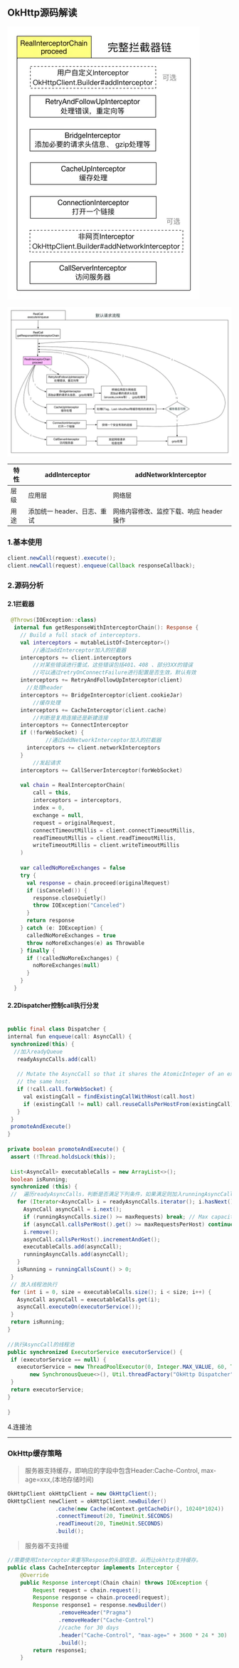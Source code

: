 ## OkHttp源码解读

![okHttp拦截器](img/OkHttp%E7%9A%84%E4%BD%BF%E7%94%A8/%E6%8B%A6%E6%88%AA%E5%99%A8%E9%93%BE.webp)

![okHttp拦截器](img/OkHttp%E7%9A%84%E4%BD%BF%E7%94%A8/okHttp%E6%8B%A6%E6%88%AA%E5%99%A8.webp)

| **特性** | addInterceptor              | addNetworkInterceptor                    |
| -------- | --------------------------- | ---------------------------------------- |
| 层级     | 应用层                      | 网络层                                   |
| 用途     | 添加统一 header、日志、重试 | 网络内容修改、监控下载、响应 header 操作 |



### 1.基本使用

```java
client.newCall(request).execute(); 
client.newCall(request).enqueue(Callback responseCallback);         
```

### 2.源码分析

#### 2.1拦截器

```kotlin
 @Throws(IOException::class)
  internal fun getResponseWithInterceptorChain(): Response {
    // Build a full stack of interceptors.
    val interceptors = mutableListOf<Interceptor>()
		//通过addInterceptor加入的拦截器
    interceptors += client.interceptors
		//对某些错误进行重试，这些错误包括401、408 、部分3XX的错误
		//可以通过retryOnConnectFailure进行配置是否生效，默认有效
    interceptors += RetryAndFollowUpInterceptor(client) 
	  //处理header
    interceptors += BridgeInterceptor(client.cookieJar)
		//缓存处理
    interceptors += CacheInterceptor(client.cache)
		//判断是复用连接还是新建连接
    interceptors += ConnectInterceptor
    if (!forWebSocket) {
			//通过addNetworkInterceptor加入的拦截器
      interceptors += client.networkInterceptors
    }
		//发起请求
    interceptors += CallServerInterceptor(forWebSocket)

    val chain = RealInterceptorChain(
        call = this,
        interceptors = interceptors,
        index = 0,
        exchange = null,
        request = originalRequest,
        connectTimeoutMillis = client.connectTimeoutMillis,
        readTimeoutMillis = client.readTimeoutMillis,
        writeTimeoutMillis = client.writeTimeoutMillis
    )

    var calledNoMoreExchanges = false
    try {
      val response = chain.proceed(originalRequest)
      if (isCanceled()) {
        response.closeQuietly()
        throw IOException("Canceled")
      }
      return response
    } catch (e: IOException) {
      calledNoMoreExchanges = true
      throw noMoreExchanges(e) as Throwable
    } finally {
      if (!calledNoMoreExchanges) {
        noMoreExchanges(null)
      }
    }
  }


```

#### 2.2Dispatcher控制call执行分发

   ```java

public final class Dispatcher {
 internal fun enqueue(call: AsyncCall) {
    synchronized(this) {
	 //加入readyQueue
      readyAsyncCalls.add(call)

      // Mutate the AsyncCall so that it shares the AtomicInteger of an existing running call to
      // the same host.
      if (!call.call.forWebSocket) {
        val existingCall = findExistingCallWithHost(call.host)
        if (existingCall != null) call.reuseCallsPerHostFrom(existingCall)
      }
    }
    promoteAndExecute()
  }

  private boolean promoteAndExecute() {
    assert (!Thread.holdsLock(this));

    List<AsyncCall> executableCalls = new ArrayList<>();
    boolean isRunning;
    synchronized (this) {
	//	遍历readyAsyncCalls，判断是否满足下列条件，如果满足则加入runningAsyncCalls
      for (Iterator<AsyncCall> i = readyAsyncCalls.iterator(); i.hasNext(); ) {
        AsyncCall asyncCall = i.next();
        if (runningAsyncCalls.size() >= maxRequests) break; // Max capacity.def = 64
        if (asyncCall.callsPerHost().get() >= maxRequestsPerHost) continue; // Host max capacity. def=5
        i.remove();
        asyncCall.callsPerHost().incrementAndGet();
        executableCalls.add(asyncCall);
        runningAsyncCalls.add(asyncCall);
      }
      isRunning = runningCallsCount() > 0;
    }
	// 放入线程池执行
    for (int i = 0, size = executableCalls.size(); i < size; i++) {
      AsyncCall asyncCall = executableCalls.get(i);
      asyncCall.executeOn(executorService());
    }
    return isRunning;
  }

//执行AsyncCall的线程池
  public synchronized ExecutorService executorService() {
    if (executorService == null) {
      executorService = new ThreadPoolExecutor(0, Integer.MAX_VALUE, 60, TimeUnit.SECONDS,
          new SynchronousQueue<>(), Util.threadFactory("OkHttp Dispatcher", false));
    }
    return executorService;
  }

}
   ```



4.连接池


____

### OkHttp缓存策略

> 服务器支持缓存，即响应的字段中包含Header:Cache-Control, max-age=xxx,(本地存储时间)

```java
OkHttpClient okHttpClient = new OkHttpClient();
OkHttpClient newClient = okHttpClient.newBuilder()
               .cache(new Cache(mContext.getCacheDir(), 10240*1024))
               .connectTimeout(20, TimeUnit.SECONDS)
               .readTimeout(20, TimeUnit.SECONDS)
               .build();
```



> 服务器不支持缓

```java
//需要使用Interceptor来重写Respose的头部信息，从而让okhttp支持缓存。
public class CacheInterceptor implements Interceptor {
    @Override
    public Response intercept(Chain chain) throws IOException {
        Request request = chain.request();
        Response response = chain.proceed(request);
        Response response1 = response.newBuilder()
                .removeHeader("Pragma")
                .removeHeader("Cache-Control")
                //cache for 30 days
                .header("Cache-Control", "max-age=" + 3600 * 24 * 30)
                .build();
        return response1;
    }
```















